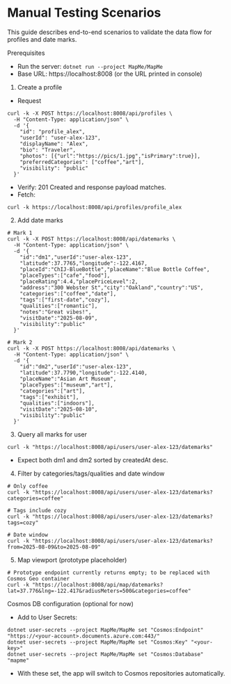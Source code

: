 # Manual Testing Scenarios

This guide describes end-to-end scenarios to validate the data flow for profiles and date marks.

Prerequisites
- Run the server: `dotnet run --project MapMe/MapMe`
- Base URL: https://localhost:8008 (or the URL printed in console)

1) Create a profile
- Request
```
curl -k -X POST https://localhost:8008/api/profiles \
  -H "Content-Type: application/json" \
  -d '{
    "id": "profile_alex",
    "userId": "user-alex-123",
    "displayName": "Alex",
    "bio": "Traveler",
    "photos": [{"url":"https://pics/1.jpg","isPrimary":true}],
    "preferredCategories": ["coffee","art"],
    "visibility": "public"
  }'
```
- Verify: 201 Created and response payload matches.
- Fetch:
```
curl -k https://localhost:8008/api/profiles/profile_alex
```

2) Add date marks
```
# Mark 1
curl -k -X POST https://localhost:8008/api/datemarks \
  -H "Content-Type: application/json" \
  -d '{
    "id":"dm1","userId":"user-alex-123",
    "latitude":37.7765,"longitude":-122.4167,
    "placeId":"ChIJ-BlueBottle","placeName":"Blue Bottle Coffee",
    "placeTypes":["cafe","food"],
    "placeRating":4.4,"placePriceLevel":2,
    "address":"300 Webster St","city":"Oakland","country":"US",
    "categories":["coffee","date"],
    "tags":["first-date","cozy"],
    "qualities":["romantic"],
    "notes":"Great vibes!",
    "visitDate":"2025-08-09",
    "visibility":"public"
  }'

# Mark 2
curl -k -X POST https://localhost:8008/api/datemarks \
  -H "Content-Type: application/json" \
  -d '{
    "id":"dm2","userId":"user-alex-123",
    "latitude":37.7790,"longitude":-122.4140,
    "placeName":"Asian Art Museum",
    "placeTypes":["museum","art"],
    "categories":["art"],
    "tags":["exhibit"],
    "qualities":["indoors"],
    "visitDate":"2025-08-10",
    "visibility":"public"
  }'
```

3) Query all marks for user
```
curl -k "https://localhost:8008/api/users/user-alex-123/datemarks"
```
- Expect both dm1 and dm2 sorted by createdAt desc.

4) Filter by categories/tags/qualities and date window
```
# Only coffee
curl -k "https://localhost:8008/api/users/user-alex-123/datemarks?categories=coffee"

# Tags include cozy
curl -k "https://localhost:8008/api/users/user-alex-123/datemarks?tags=cozy"

# Date window
curl -k "https://localhost:8008/api/users/user-alex-123/datemarks?from=2025-08-09&to=2025-08-09"
```

5) Map viewport (prototype placeholder)
```
# Prototype endpoint currently returns empty; to be replaced with Cosmos Geo container
curl -k "https://localhost:8008/api/map/datemarks?lat=37.776&lng=-122.417&radiusMeters=500&categories=coffee"
```

Cosmos DB configuration (optional for now)
- Add to User Secrets:
```
dotnet user-secrets --project MapMe/MapMe set "Cosmos:Endpoint" "https://<your-account>.documents.azure.com:443/"
dotnet user-secrets --project MapMe/MapMe set "Cosmos:Key" "<your-key>"
dotnet user-secrets --project MapMe/MapMe set "Cosmos:Database" "mapme"
```
- With these set, the app will switch to Cosmos repositories automatically.
